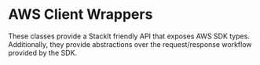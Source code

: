 ﻿AWS Client Wrappers
===================

These classes provide a StackIt friendly API that exposes AWS SDK types.
Additionally, they provide abstractions over the request/response workflow provided by the SDK.